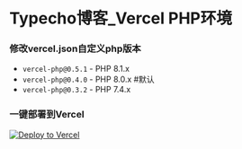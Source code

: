 # Typecho博客_Vercel PHP环境

### 修改vercel.json自定义php版本
- `vercel-php@0.5.1` - PHP 8.1.x
- `vercel-php@0.4.0` - PHP 8.0.x  #默认
- `vercel-php@0.3.2` - PHP 7.4.x

### 一键部署到Vercel

[![Deploy to Vercel](https://vercel.com/button)](https://vercel.com/import/project?template=https://github.com/pbloods/typecho/)
